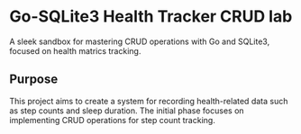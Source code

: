 # Go-SQLite3 Health Tracker CRUD lab

A sleek sandbox for mastering CRUD operations with Go and SQLite3, focused on health matrics tracking.

## Purpose

This project aims to create a system for recording health-related data such as step counts and sleep duration. The initial phase focuses on implementing CRUD operations for step count tracking.
